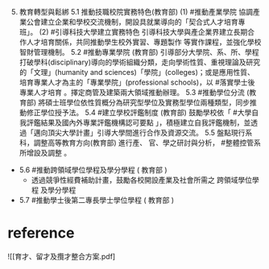 5. 教育轉型與鬆綁
  5.1 推動技職校院實務特色(教育部) 
      (1) #推動產業學院 
	      協調產業公會建立企業和學校交流機制，開設具就業導向的「契合式人才培育專班」。 
	  (2) #引導科技大學建立實務特色
	      引導科技大學與產企業界建立長期合作人才培育關係，共同推動學生校外實習、專題製作 等實作課程，並強化學校智財管理機制。 
	5.2 #推動專業學院 (教育部) 
	     引導部分大學院、系、所、學程打破學科(disciplinary)導向的學術組織分類，走向學術性質、重視理論及研究的「文理」(humanity and sciences)「學院」(colleges)；或是應用性質、培育專業人才為主的「專業學院」(professional schools)，以 #落實學士後專業人才培育 。擇定商管及建築兩大領域推動辦理。
  5.3  #推動學位分流 (教育部)
	   將碩士班學位依性質概分為研究型學位及實務型學位兩種類型，同步推動修正學位授予法。
  5.4  #建立學校評鑑制度 (教育部) 
        鼓勵學校依「 #大學自我評鑑結果及國內外專業評鑑機構認可要點 」，積極建立自我評鑑機制，並透過「邁向頂尖大學計畫」引導大學間進行合作及資源交流。 
  5.5 盤點現行系科，調整高等教育方向(教育部) 
       進行產、 官、學之研討與分析， #整體控管系所增設及調整 。
- 5.6  #推動跨領域學位學程及學分學程 ( 教育部 )
	- 透過競爭性經費補助計畫，鼓勵各校開設產業及社會所需之 跨領域學位學程 及學分學程
- 5.7 #推動學士後第二專長學士學位學程 ( 教育部 )

# reference

![[育才、留才及攬才整合方案.pdf]
